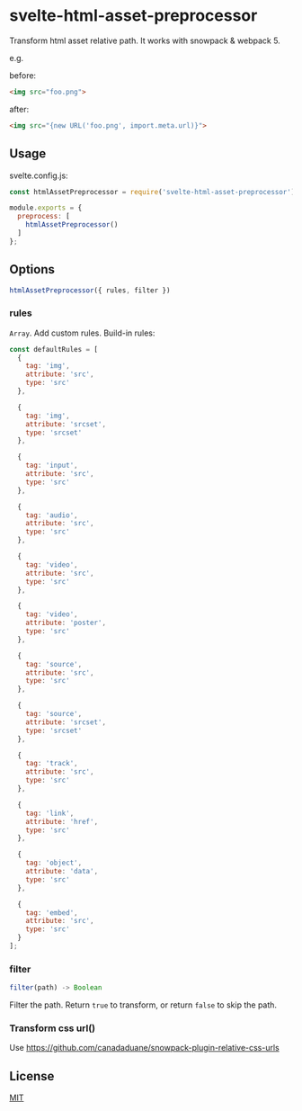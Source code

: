 # svelte-html-asset-preprocessor
Transform html asset relative path. It works with snowpack & webpack 5.

e.g.

before:
```html
<img src="foo.png">
```

after:
```html
<img src="{new URL('foo.png', import.meta.url)}">
```

## Usage
svelte.config.js:

```js
const htmlAssetPreprocessor = require('svelte-html-asset-preprocessor');

module.exports = {
  preprocess: [
    htmlAssetPreprocessor()
  ]
};
```

## Options

```js
htmlAssetPreprocessor({ rules, filter })
```

### rules
`Array`. Add custom rules. Build-in rules:

```js
const defaultRules = [
  {
    tag: 'img',
    attribute: 'src',
    type: 'src'
  },

  {
    tag: 'img',
    attribute: 'srcset',
    type: 'srcset'
  },

  {
    tag: 'input',
    attribute: 'src',
    type: 'src'
  },

  {
    tag: 'audio',
    attribute: 'src',
    type: 'src'
  },

  {
    tag: 'video',
    attribute: 'src',
    type: 'src'
  },

  {
    tag: 'video',
    attribute: 'poster',
    type: 'src'
  },

  {
    tag: 'source',
    attribute: 'src',
    type: 'src'
  },

  {
    tag: 'source',
    attribute: 'srcset',
    type: 'srcset'
  },

  {
    tag: 'track',
    attribute: 'src',
    type: 'src'
  },

  {
    tag: 'link',
    attribute: 'href',
    type: 'src'
  },

  {
    tag: 'object',
    attribute: 'data',
    type: 'src'
  },

  {
    tag: 'embed',
    attribute: 'src',
    type: 'src'
  }
];
```

### filter

```js
filter(path) -> Boolean
```

Filter the path. Return `true` to transform, or return `false` to skip the path.


### Transform css url()
Use https://github.com/canadaduane/snowpack-plugin-relative-css-urls

## License
[MIT](LICENSE)
